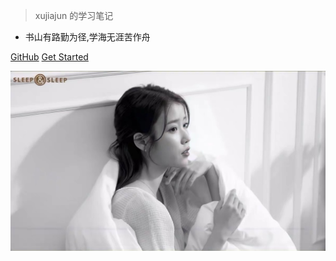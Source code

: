 > xujiajun 的学习笔记

- 书山有路勤为径,学海无涯苦作舟

[GitHub](https://github.com/18626428291/18626428291.github.io.git)
[Get Started](zh-cn/browser-side/)

![](_media/bg.png)
